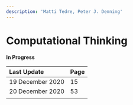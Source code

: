 ```yaml
---
description: 'Matti Tedre, Peter J. Denning'
---
```


# Computational Thinking

**In Progress**

| **L**ast Update | Page |
| :--- | :--- |
| 19 December 2020 | 15 |
| 20 December 2020 | 53 |
|  |  |



